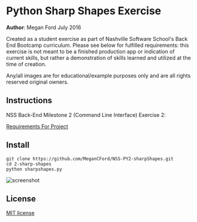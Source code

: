 # Python Sharp Shapes Exercise

**Author**: Megan Ford July 2016 


Created as a student exercise as part of Nashville Software School's Back End Bootcamp curriculum. Please see below for fulfilled requirements: this exercise is not meant to be a finished production app or indication of current skills, but rather a demonstration of skills learned and utilized at the time of creation.


Any/all images are for educational/example purposes only and are all rights reserved original owners. 


## Instructions


NSS Back-End Milestone 2 (Command Line Interface) Exercise 2: 


[Requirements For Project](https://github.com/nashville-software-school/python-milestones/blob/master/02-command-line-applications/exercises/CLI_SHARP-SHAPES.md)



## Install


``` 
git clone https://github.com/MeganCFord/NSS-PY2-sharpShapes.git
cd 2-sharp-shapes
python sharpshapes.py
```

![screenshot](sharpshapes-screenshot.jpg)


## License 


[MIT license](LICENSE.md)

